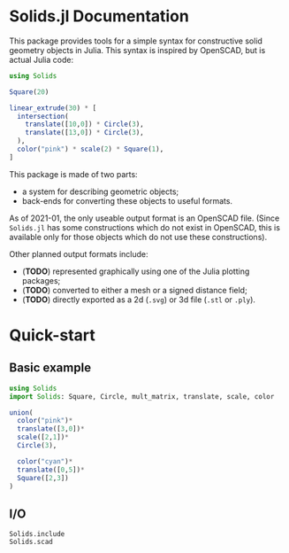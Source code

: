 # Solids.jl Documentation

This package provides tools for a simple syntax
for constructive solid geometry objects in Julia.
This syntax is inspired by OpenSCAD, but is actual Julia code:
```julia
using Solids

Square(20)

linear_extrude(30) * [
  intersection(
    translate([10,0]) * Circle(3),
    translate([13,0]) * Circle(3),
  ),
  color("pink") * scale(2) * Square(1),
]

```

This package is made of two parts:

 - a system for describing geometric objects;
 - back-ends for converting these objects to useful formats.

As of 2021-01, the only useable output format is an OpenSCAD file. (Since
`Solids.jl` has some constructions which do not exist in OpenSCAD, this
is available only for those objects which do not use these
constructions).

Other planned output formats include:
 - (**TODO**) represented graphically using one of the Julia plotting packages;
 - (**TODO**) converted to either a mesh or a signed distance field;
 - (**TODO**) directly exported as a 2d (`.svg`) or 3d file (`.stl` or `.ply`).


# Quick-start

## Basic example
```julia
using Solids
import Solids: Square, Circle, mult_matrix, translate, scale, color

union(
  color("pink")*
  translate([3,0])*
  scale([2,1])*
  Circle(3),

  color("cyan")*
  translate([0,5])*
  Square([2,3])
)
```

## I/O

```@docs
Solids.include
Solids.scad
```
